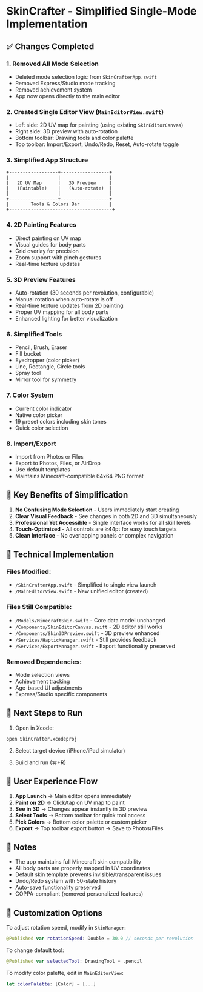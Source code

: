 # SkinCrafter - Simplified Single-Mode Implementation

## ✅ Changes Completed

### 1. **Removed All Mode Selection**
- Deleted mode selection logic from `SkinCrafterApp.swift`
- Removed Express/Studio mode tracking
- Removed achievement system
- App now opens directly to the main editor

### 2. **Created Single Editor View (`MainEditorView.swift`)**
- Left side: 2D UV map for painting (using existing `SkinEditorCanvas`)
- Right side: 3D preview with auto-rotation
- Bottom toolbar: Drawing tools and color palette
- Top toolbar: Import/Export, Undo/Redo, Reset, Auto-rotate toggle

### 3. **Simplified App Structure**
```
+------------------+------------------+
|                  |                  |
|   2D UV Map      |   3D Preview     |
|   (Paintable)    |   (Auto-rotate)  |
|                  |                  |
+------------------+------------------+
|        Tools & Colors Bar           |
+--------------------------------------+
```

### 4. **2D Painting Features**
- Direct painting on UV map
- Visual guides for body parts
- Grid overlay for precision
- Zoom support with pinch gestures
- Real-time texture updates

### 5. **3D Preview Features**
- Auto-rotation (30 seconds per revolution, configurable)
- Manual rotation when auto-rotate is off
- Real-time texture updates from 2D painting
- Proper UV mapping for all body parts
- Enhanced lighting for better visualization

### 6. **Simplified Tools**
- Pencil, Brush, Eraser
- Fill bucket
- Eyedropper (color picker)
- Line, Rectangle, Circle tools
- Spray tool
- Mirror tool for symmetry

### 7. **Color System**
- Current color indicator
- Native color picker
- 19 preset colors including skin tones
- Quick color selection

### 8. **Import/Export**
- Import from Photos or Files
- Export to Photos, Files, or AirDrop
- Use default templates
- Maintains Minecraft-compatible 64x64 PNG format

## 🎯 Key Benefits of Simplification

1. **No Confusing Mode Selection** - Users immediately start creating
2. **Clear Visual Feedback** - See changes in both 2D and 3D simultaneously
3. **Professional Yet Accessible** - Single interface works for all skill levels
4. **Touch-Optimized** - All controls are ≥44pt for easy touch targets
5. **Clean Interface** - No overlapping panels or complex navigation

## 📱 Technical Implementation

### Files Modified:
- `/SkinCrafterApp.swift` - Simplified to single view launch
- `/MainEditorView.swift` - New unified editor (created)

### Files Still Compatible:
- `/Models/MinecraftSkin.swift` - Core data model unchanged
- `/Components/SkinEditorCanvas.swift` - 2D editor still works
- `/Components/Skin3DPreview.swift` - 3D preview enhanced
- `/Services/HapticManager.swift` - Still provides feedback
- `/Services/ExportManager.swift` - Export functionality preserved

### Removed Dependencies:
- Mode selection views
- Achievement tracking
- Age-based UI adjustments
- Express/Studio specific components

## 🚀 Next Steps to Run

1. Open in Xcode:
```bash
open SkinCrafter.xcodeproj
```

2. Select target device (iPhone/iPad simulator)

3. Build and run (⌘+R)

## 🎨 User Experience Flow

1. **App Launch** → Main editor opens immediately
2. **Paint on 2D** → Click/tap on UV map to paint
3. **See in 3D** → Changes appear instantly in 3D preview
4. **Select Tools** → Bottom toolbar for quick tool access
5. **Pick Colors** → Bottom color palette or custom picker
6. **Export** → Top toolbar export button → Save to Photos/Files

## 📝 Notes

- The app maintains full Minecraft skin compatibility
- All body parts are properly mapped in UV coordinates
- Default skin template prevents invisible/transparent issues
- Undo/Redo system with 50-state history
- Auto-save functionality preserved
- COPPA-compliant (removed personalized features)

## 🔧 Customization Options

To adjust rotation speed, modify in `SkinManager`:
```swift
@Published var rotationSpeed: Double = 30.0 // seconds per revolution
```

To change default tool:
```swift
@Published var selectedTool: DrawingTool = .pencil
```

To modify color palette, edit in `MainEditorView`:
```swift
let colorPalette: [Color] = [...]
```